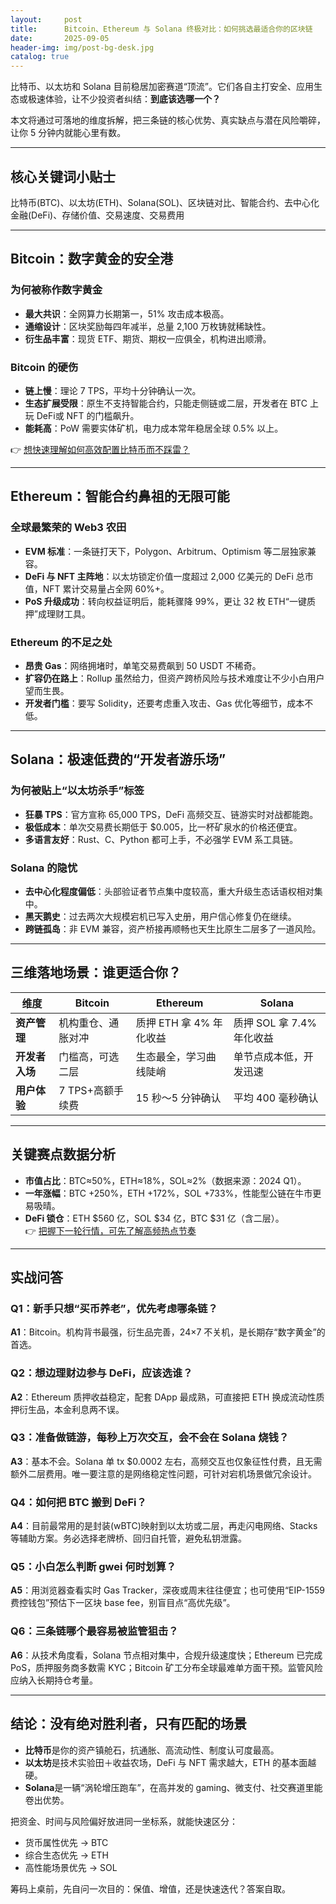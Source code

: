 ```yaml
---
layout:     post
title:      Bitcoin、Ethereum 与 Solana 终极对比：如何挑选最适合你的区块链
date:       2025-09-05
header-img: img/post-bg-desk.jpg
catalog: true
---
```


比特币、以太坊和 Solana 目前稳居加密赛道“顶流”。它们各自主打安全、应用生态或极速体验，让不少投资者纠结：**到底该选哪一个？**  

本文将通过可落地的维度拆解，把三条链的核心优势、真实缺点与潜在风险嚼碎，让你 5 分钟内就能心里有数。

---

## 核心关键词小贴士  
比特币(BTC)、以太坊(ETH)、Solana(SOL)、区块链对比、智能合约、去中心化金融(DeFi)、存储价值、交易速度、交易费用

---

## Bitcoin：数字黄金的安全港

### 为何被称作数字黄金  
- **最大共识**：全网算力长期第一，51% 攻击成本极高。  
- **通缩设计**：区块奖励每四年减半，总量 2,100 万枚铸就稀缺性。  
- **衍生品丰富**：现货 ETF、期货、期权一应俱全，机构进出顺滑。

### Bitcoin 的硬伤  
- **链上慢**：理论 7 TPS，平均十分钟确认一次。  
- **生态扩展受限**：原生不支持智能合约，只能走侧链或二层，开发者在 BTC 上玩 DeFi或 NFT 的门槛飙升。  
- **能耗高**：PoW 需要实体矿机，电力成本常年稳居全球 0.5% 以上。

👉 [想快速理解如何高效配置比特币而不踩雷？](https://okxdog.com/)

---

## Ethereum：智能合约鼻祖的无限可能

### 全球最繁荣的 Web3 农田  
- **EVM 标准**：一条链打天下，Polygon、Arbitrum、Optimism 等二层独家兼容。  
- **DeFi 与 NFT 主阵地**：以太坊锁定价值一度超过 2,000 亿美元的 DeFi 总市值，NFT 累计交易量占全网 60%+。  
- **PoS 升级成功**：转向权益证明后，能耗骤降 99%，更让 32 枚 ETH“一键质押”成理财工具。

### Ethereum 的不足之处  
- **昂贵 Gas**：网络拥堵时，单笔交易费飙到 50 USDT 不稀奇。  
- **扩容仍在路上**：Rollup 虽然给力，但资产跨桥风险与技术难度让不少小白用户望而生畏。  
- **开发者门槛**：要写 Solidity，还要考虑重入攻击、Gas 优化等细节，成本不低。

---

## Solana：极速低费的“开发者游乐场”

### 为何被贴上“以太坊杀手”标签  
- **狂暴 TPS**：官方宣称 65,000 TPS，DeFi 高频交互、链游实时对战都能跑。  
- **极低成本**：单次交易费长期低于 $0.005，比一杯矿泉水的价格还便宜。  
- **多语言友好**：Rust、C、Python 都可上手，不必强学 EVM 系工具链。

### Solana 的隐忧  
- **去中心化程度偏低**：头部验证者节点集中度较高，重大升级生态话语权相对集中。  
- **黑天鹅史**：过去两次大规模宕机已写入史册，用户信心修复仍在继续。  
- **跨链孤岛**：非 EVM 兼容，资产桥接再顺畅也天生比原生二层多了一道风险。

---

## 三维落地场景：谁更适合你？

| 维度 | Bitcoin | Ethereum | Solana |
| --- | --- | --- | --- |
| **资产管理** | 机构重仓、通胀对冲 | 质押 ETH 拿 4% 年化收益 | 质押 SOL 拿 7.4% 年化收益 |
| **开发者入场** | 门槛高，可选二层 | 生态最全，学习曲线陡峭 | 单节点成本低，开发迅速 |
| **用户体验** | 7 TPS+高额手续费 | 15 秒～5 分钟确认 | 平均 400 毫秒确认 |

---

## 关键赛点数据分析

- **市值占比**：BTC≈50%，ETH≈18%，SOL≈2%（数据来源：2024 Q1）。  
- **一年涨幅**：BTC +250%，ETH +172%，SOL +733%，性能型公链在牛市更易吸晴。  
- **DeFi 锁仓**：ETH $560 亿，SOL $34 亿，BTC $31 亿（含二层）。  
👉 [把握下一轮行情，可先了解高频热点节奏](https://okxdog.com/)

---

## 实战问答

### Q1：新手只想“买币养老”，优先考虑哪条链？  
**A1**：Bitcoin。机构背书最强，衍生品完善，24×7 不关机，是长期存“数字黄金”的首选。

### Q2：想边理财边参与 DeFi，应该选谁？  
**A2**：Ethereum 质押收益稳定，配套 DApp 最成熟，可直接把 ETH 换成流动性质押衍生品，本金利息两不误。

### Q3：准备做链游，每秒上万次交互，会不会在 Solana 烧钱？  
**A3**：基本不会。Solana 单 tx $0.0002 左右，高频交互也仅象征性付费，且无需额外二层费用。唯一要注意的是网络稳定性问题，可针对宕机场景做冗余设计。

### Q4：如何把 BTC 搬到 DeFi？  
**A4**：目前最常用的是封装(wBTC)映射到以太坊或二层，再走闪电网络、Stacks 等辅助方案。务必选择老牌桥、回归自托管，避免私钥泄露。

### Q5：小白怎么判断 gwei 何时划算？  
**A5**：用浏览器查看实时 Gas Tracker，深夜或周末往往便宜；也可使用“EIP-1559 费控钱包”预估下一区块 base fee，别盲目点“高优先级”。

### Q6：三条链哪个最容易被监管狙击？  
**A6**：从技术角度看，Solana 节点相对集中，合规升级速度快；Ethereum 已完成 PoS，质押服务商多数需 KYC；Bitcoin 矿工分布全球最难单方面干预。监管风险应纳入长期持仓考量。

---

## 结论：没有绝对胜利者，只有匹配的场景

- **比特币**是你的资产镇舱石，抗通胀、高流动性、制度认可度最高。  
- **以太坊**是技术实验田＋收益农场，DeFi 与 NFT 需求越大，ETH 的基本面越硬。  
- **Solana**是一辆“涡轮增压跑车”，在高并发的 gaming、微支付、社交赛道里能卷出优势。

把资金、时间与风险偏好放进同一坐标系，就能快速区分：  
- 货币属性优先 → BTC  
- 综合生态优先 → ETH  
- 高性能场景优先 → SOL  

筹码上桌前，先自问一次目的：保值、增值，还是快速迭代？答案自取。